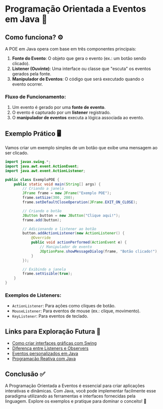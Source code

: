 # Programação Orientada a Eventos em Java 🚀

## Como funciona? ⚙️
A POE em Java opera com base em três componentes principais:
1. **Fonte do Evento**: O objeto que gera o evento (ex.: um botão sendo clicado).
2. **Listener (Ouvinte)**: Uma interface ou classe que "escuta" os eventos gerados pela fonte.
3. **Manipulador de Eventos**: O código que será executado quando o evento ocorrer.

### Fluxo de Funcionamento:
1. Um evento é gerado por uma **fonte de evento**.
2. O evento é capturado por um **listener** registrado.
3. O **manipulador de eventos** executa a lógica associada ao evento.

## Exemplo Prático 🖥️
Vamos criar um exemplo simples de um botão que exibe uma mensagem ao ser clicado.

```java
import javax.swing.*;
import java.awt.event.ActionEvent;
import java.awt.event.ActionListener;

public class ExemploPOE {
    public static void main(String[] args) {
        // Criando a janela
        JFrame frame = new JFrame("Exemplo POE");
        frame.setSize(300, 200);
        frame.setDefaultCloseOperation(JFrame.EXIT_ON_CLOSE);

        // Criando o botão
        JButton button = new JButton("Clique aqui!");
        frame.add(button);

        // Adicionando o listener ao botão
        button.addActionListener(new ActionListener() {
            @Override
            public void actionPerformed(ActionEvent e) {
                // Manipulador de evento
                JOptionPane.showMessageDialog(frame, "Botão clicado!");
            }
        });

        // Exibindo a janela
        frame.setVisible(true);
    }
}
```

### Exemplos de Listeners:
- `ActionListener`: Para ações como cliques de botão.
- `MouseListener`: Para eventos de mouse (ex.: clique, movimento).
- `KeyListener`: Para eventos de teclado.

## Links para Exploração Futura 🔗
- [Como criar interfaces gráficas com Swing](#Swing.md)
- [Diferença entre Listeners e Observers](#)
- [Eventos personalizados em Java](#)
- [Programação Reativa com Java](#)

## Conclusão ✅
A Programação Orientada a Eventos é essencial para criar aplicações interativas e dinâmicas. Com Java, você pode implementar facilmente esse paradigma utilizando as ferramentas e interfaces fornecidas pela linguagem. Explore os exemplos e pratique para dominar o conceito! 🚀


